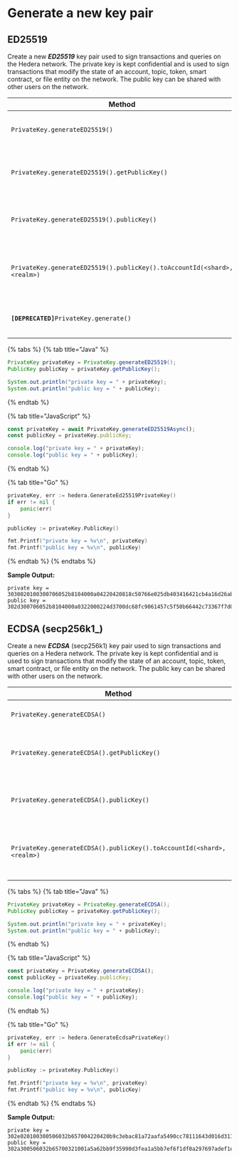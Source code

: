 # Generate a new key pair

## ED25519

Create a new _**ED25519**_ key pair used to sign transactions and queries on the Hedera network. The private key is kept confidential and is used to sign transactions that modify the state of an account, topic, token, smart contract, or file entity on the network. The public key can be shared with other users on the network.

| **Method**                                                                          | **Type**   | **Description**                                              |
| ----------------------------------------------------------------------------------- | ---------- | ------------------------------------------------------------ |
| `PrivateKey.generateED25519()`                                                      | PrivateKey | Generates an Ed25519 private key                             |
| `PrivateKey.generateED25519().getPublicKey()`                                       | PublicKey  | Derive a public key from this Ed25519 private key            |
| `PrivateKey.generateED25519().publicKey()`                                          | PublicKey  | Derive a public key from this Ed25519 private key            |
| `PrivateKey.generateED25519().publicKey().toAccountId(<shard>,<realm>)` | long, long | Contruct an alias account ID from a alias public key address |
| **`[DEPRECATED]`**`PrivateKey.generate()`                                           | PrivateKey | Generates an Ed25519 private key                             |

{% tabs %}
{% tab title="Java" %}

```java
PrivateKey privateKey = PrivateKey.generateED25519();
PublicKey publicKey = privateKey.getPublicKey();

System.out.println("private key = " + privateKey);
System.out.println("public key = " + publicKey);
```

{% endtab %}

{% tab title="JavaScript" %}

```javascript
const privateKey = await PrivateKey.generateED25519Async();
const publicKey = privateKey.publicKey;

console.log("private key = " + privateKey);
console.log("public key = " + publicKey);
```

{% endtab %}

{% tab title="Go" %}

```go
privateKey, err := hedera.GenerateEd25519PrivateKey()
if err != nil {
    panic(err)
}

publicKey := privateKey.PublicKey()

fmt.Printf("private key = %v\n", privateKey)
fmt.Printf("public key = %v\n", publicKey)
```

{% endtab %}
{% endtabs %}

**Sample Output:**

```
private key = 3030020100300706052b8104000a04220420818c50766e025db403416421cb4a16d26ab0044b7f1a1e45513cef2c86123b91
public key = 302d300706052b8104000a0322000224d3700dc68fc9061457c5f50b66442c73367f7d0b1d5a7e3a1903e352ca217c
```

## ECDSA (secp256k1\_)

Create a new _**ECDSA**_ (secp256k1) key pair used to sign transactions and queries on a Hedera network. The private key is kept confidential and is used to sign transactions that modify the state of an account, topic, token, smart contract, or file entity on the network. The public key can be shared with other users on the network.

| **Method**                                                                         | **Type**   | **Description**                                          |
| ---------------------------------------------------------------------------------- | ---------- | -------------------------------------------------------- |
| `PrivateKey.generateECDSA()`                                                       | PrivateKey | Generates an ECSDA private key                           |
| `PrivateKey.generateECDSA().getPublicKey()`                                        | PublicKey  | Derive a public key from this ECDSA private key          |
| `PrivateKey.generateECDSA().publicKey()`                                           | PublicKey  | Derive a public key from this ECDSA private key          |
| `PrivateKey.generateECDSA().publicKey().toAccountId(<shard>, <realm>)` | long, long | Contructs an account ID from an account alias public key |

{% tabs %}
{% tab title="Java" %}

```java
PrivateKey privateKey = PrivateKey.generateECDSA();
PublicKey publicKey = privateKey.getPublicKey();

System.out.println("private key = " + privateKey);
System.out.println("public key = " + publicKey);
```

{% endtab %}

{% tab title="JavaScript" %}

```javascript
const privateKey = PrivateKey.generateECDSA();
const publicKey = privateKey.publicKey;

console.log("private key = " + privateKey);
console.log("public key = " + publicKey);
```

{% endtab %}

{% tab title="Go" %}

```go
privateKey, err := hedera.GenerateEcdsaPrivateKey()
if err != nil {
    panic(err)
}

publicKey := privateKey.PublicKey()

fmt.Printf("private key = %v\n", privateKey)
fmt.Printf("public key = %v\n", publicKey)
```

{% endtab %}
{% endtabs %}

**Sample Output:**

```
private key = 302e020100300506032b657004220420b9c3ebac81a72aafa5490cc78111643d016d311e60869436fbb91c73307ed35a
public key = 302a300506032b65700321001a5a62bb9f35990d3fea1a5bb7ef6f1df0a297697adef1e04510c9d4ecc5db3f
```
